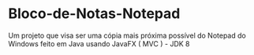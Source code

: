 # Bloco-de-Notas-Notepad
Um projeto que visa ser uma cópia mais próxima possível do Notepad do Windows feito em Java usando JavaFX ( MVC ) - JDK 8

